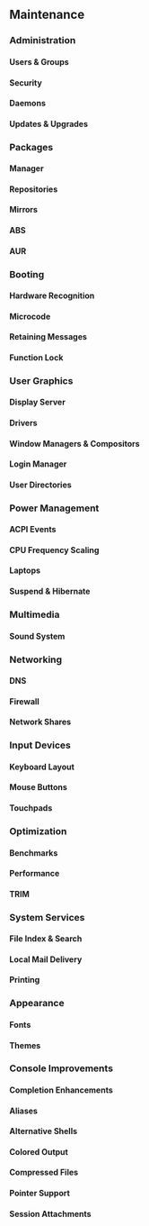 ## Maintenance

### Administration

#### Users & Groups

#### Security

#### Daemons

#### Updates & Upgrades

### Packages

#### Manager

#### Repositories

#### Mirrors

#### ABS

#### AUR

### Booting

#### Hardware Recognition

#### Microcode

#### Retaining Messages

#### Function Lock

### User Graphics

#### Display Server

#### Drivers

#### Window Managers & Compositors

#### Login Manager

#### User Directories

### Power Management

#### ACPI Events

#### CPU Frequency Scaling

#### Laptops

#### Suspend & Hibernate

### Multimedia

#### Sound System

### Networking

#### DNS

#### Firewall

#### Network Shares

### Input Devices

#### Keyboard Layout

#### Mouse Buttons

#### Touchpads

### Optimization

#### Benchmarks

#### Performance

#### TRIM

### System Services

#### File Index & Search

#### Local Mail Delivery

#### Printing

### Appearance

#### Fonts

#### Themes

### Console Improvements

#### Completion Enhancements

#### Aliases

#### Alternative Shells

#### Colored Output

#### Compressed Files

#### Pointer Support

#### Session Attachments
